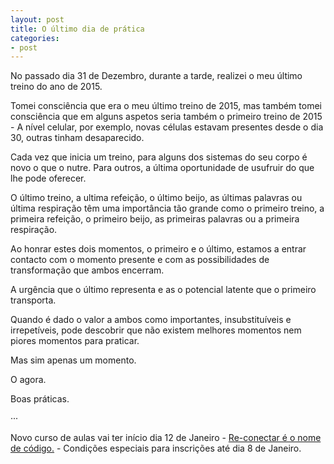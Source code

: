 ```yaml
---
layout: post
title: O último dia de prática
categories:
- post
---
```

No passado dia 31 de Dezembro, durante a tarde, realizei o meu último treino do ano de 2015.

Tomei consciência que era o meu último treino de 2015, mas também tomei consciência que em alguns aspetos seria também o primeiro treino de 2015 - A nível celular, por exemplo, novas células estavam presentes desde o dia 30, outras tinham desaparecido. 

Cada vez que inicia um treino, para alguns dos sistemas do seu corpo é novo o que o nutre. Para outros, a última oportunidade de usufruir do que lhe pode oferecer. 

O último treino, a ultima refeição, o último beijo, as últimas palavras ou última respiração têm uma importância tão grande como o primeiro treino, a primeira refeição, o primeiro beijo, as primeiras palavras ou a primeira respiração. 

Ao honrar estes dois momentos, o primeiro e o último, estamos a entrar contacto com o momento presente e com as possibilidades de transformação que ambos encerram. 

A urgência que o último representa e as o potencial latente que o primeiro transporta. 

Quando é dado o valor a ambos como importantes, insubstituíveis e irrepetíveis,  pode descobrir que não existem melhores momentos nem piores momentos para praticar. 

Mas sim apenas um momento.

O agora.

Boas práticas.

··· 

Novo curso de aulas vai ter início dia 12 de Janeiro - [Re-conectar é o nome de código.](http://lourencoazevedo.com/aulas.html) - Condições especiais para inscrições até dia 8 de Janeiro. 